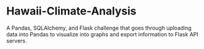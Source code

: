 # Hawaii-Climate-Analysis
A Pandas, SQLAlchemy, and Flask challenge that goes through uploading data into Pandas to visualize into graphs and export information to Flask API servers. 
